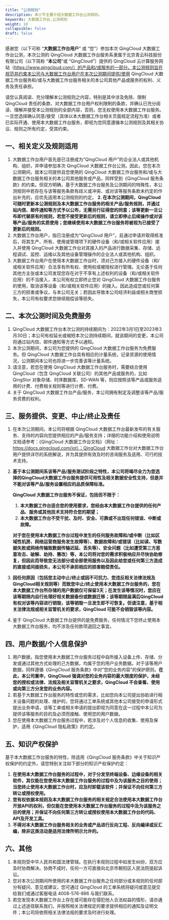 ```yaml
---
title: "公测规则"
description: 本小节主要介绍大数据工作台公测规则。 
keywords: 大数据工作台,公测规则
weight: 10
collapsible: false
draft: false
---
```


感谢您（以下可称 “**大数据工作台用户**” 或 “您”）参加本次 QingCloud 大数据工作台公测，本次公测的 QingCloud 大数据工作台服务系隶属于北京青云科技股份有限公司（以下简称 “**本公司**”或 “QingCloud”）提供的 QingCloud 云计算服务网站（https://www.qingcloud.com/）的产品和/或服务的一部分。本公测规则旨在规范并约束本公司与大数据工作台用户在本次公测期间提供/使用 QingCloud 大数据工作台服务和/或与大数据工作台服务相关的本公司其他产品或服务的权利、义务及责任承担。

请您认真阅读、充分理解本公测规则之内容，特别是其中涉及免除、限制 QingCloud 责任的条款、对大数据工作台用户权利限制的条款，并确认已充分阅读、理解并接受本公测规则的全部内容，否则，您无权使用本大数据工作台服务。一旦您选择确认同意/接受（具体以本大数据工作台相关页面规定流程为准）或者已实际开通、使用本大数据工作台服务，即视为您同意遵循本公测规则及其相关协议、规则之所有约定，受其约束。

## 一、相关定义及规则适用

1. 大数据工作台用户首先是已注册成为“QingCloud 用户”的企业法人或其他机构、组织，并申请参加本次 QingCloud 大数据工作台公测。因此，您在本次公测期间，就本公司提供且您使用的 QingCloud 大数据工作台服务和/或与大数据工作台服务相关的本公司其他服务或产品，同样受到《QingCloud 服务条款》的约束。但双方明确，基于大数据工作台服务及公测期间的特殊性，本公测规则中若存在与该等服务条款有歧义或冲突、或对该等服务条款未约定的作出补充的，应优先适用本公测规则的约定。
**2. 在本次公测期间，QingCloud 可随时更新本公测规则及本大数据工作台服务的相关产品/服务规则，并通过站内信、邮件通知等方式予以公布，无需另行征得您的同意；该等更新一旦公布即代替原有的规则，若您不接受更新后的规则，请立即停止后续操作或对该等产品/服务的实质使用；您继续使用本大数据工作台服务将被视为已接受了更新后的规则。**
3. 大数据工作台用户，指已注册成为“QingCloud 用户”，且通过申请并取得核准后，将其生产、所有、使用或管理项下的硬件设备（和/或相关软件应用）接入并使用 QingCloud 大数据工作台对其接入的产品进行数据采集、存储、远程调试、监控、运维以及其他设备管理操作的企业法人或其他机构、组织。
4. 大数据工作台用户在使用本大数据工作台时，须对己方接入的硬件设备（和/或相关软件应用）合法享有所有权、使用权或被授权进行管理。无论基于任何其他方主张或本公司发现您存在对于不享有上述权利的设备（和/或相关软件应用）的不当接入，本公司有权立即终止您对 QingCloud 大数据工作台服务的使用，取消该等设备（和/或相关软件应用）的接入。因此造成您或任何第三方的损害或争议，与本公司无关；若因此导致本公司经济利益或相关商誉损失，本公司有权要求您继续赔偿该等损失。

## 二、本次公测时间及免费服务

1. QingCloud 大数据工作台本次公测的持续期间为：2022年3月1日至2023年3月30日；本公司有权延长或缩短本次公测持续期间，就该期间的变更，本公司将通过站内信、邮件通知等方式予以通知。
2. 本次公测期间，本公司为您提供的 QingCloud 大数据工作台服务为免费服务。但 QingCloud 大数据工作台具有相应的计量系统，记录资源的使用情况，公测期间本公司也将进一步完善该等计量系统。
3. 请注意，若您在使用 QingCloud 大数据工作台服务时，需要结合使用 QingCloud（包含 QingCloud 关联公司）的其他产品或服务的，比如QingStor 对象存储、时序数据库、SD-WAN 等，则应按照该等产品或服务适用的计费、付费相关规则等进行计费、付费。
4. 关于 QingCloud 大数据工作台产品/服务，本公司拥有制定及调整该等产品/服务资费的权利。

## 三、服务提供、变更、中止/终止及责任

1. 在本次公测期间，本公司将根据 QingCloud 大数据工作台最新发布的有关服务、支持的内容向您提供相应的产品/服务支持；详细的功能介绍和使用说明文档请参考：《QingCloud 大数据工作台文档》（网址：https://docs.qingcloud.com/iot）；QingCloud 大数据工作台对大数据工作台用户提供详尽的系统解说，并为其提供有效及时的咨询服务及适用、可行的技术支持。
2. **基于本公测期间系该等产品/服务测试阶段之特性，本公司将竭尽全力为您选择的QingCloud大数据工作台服务提供可用性及相关数据安全性支持，但是并不能对该等产品/服务设置相应的品质保障标准。**

    **QingCloud 大数据工作台服务不保证，包括但不限于：**

    1. **本大数据工作台适合您的使用要求，您经由本大数据工作台提供的任何产品、服务或其他技术支持符合您的期望；**
    2. **本大数据工作台不受干扰、及时、安全、可靠或不出现任何错误、中断或故障。**
    
    **对于您在使用本大数据工作台过程中发生的任何服务故障和/或中断（比如区域性机房、网络运营商服务发生故障等）、数据故障和/或错误（比如读、写数据失败或网络传输致数据传输迟延、丢失等）、安全问题（比如遭受第三方恶意攻击、破解、劫持、篡改）等，本公司将对您的需求积极响应并尽快协助修复，但因此而导致您无法部分或全部使用服务以及因此给您或任何第三方造成的直接或间接损失，本公司不承担相应的损害赔偿责任。**

3. **因任何原因（包括您主动中止/终止或因不可抗力、您违反相关法律法规及QingCloud相关规则等）而致您中止/终止使用本大数据工作台服务的，您在本大数据工作台所存储的用户数据仅可保留3天；在发生该等情况时，您应在该等期限内自行处理好相关数据备份或数据迁移；该等期限届满后QingCloud有权对该等内容进行销毁，该等销毁一旦发生即不可恢复。但请注意，基于相关法律法规或相关监管机关的要求，QingCloud 可能不会销毁该等内容。**
4. 鉴于 QingCloud 大数据工作台提供的是免费服务，任何情况下您终止使用本大数据工作台服务，均不涉及任何款项退回之事宜。

## 四、用户数据/个人信息保护

1. 用户数据，指您使用本大数据工作台服务过程中自所接入设备上传、存储、分发或通过其他方式处理的己方数据，均属于您的用户业务数据。对于该等用户数据，同样遵循《QingCloud 服务条款》中对“您的业务内容”的保护原则。**在此，本公司重申，QingCloud 强调对您的业务内容的最大限度的保护，未经您的授权或法律、法规及相关监管机关之要求，QingCloud 不会查看、使用或向第三方分发您的业务内容。**
2. 若基于大数据工作台服务的特性或您的需求，比如您向本公司提出协助进行相关设备问题的处理、维护的，您将通过工单系统或其他本公司接受的申请形式提出业务申请，该等工单或相关申请的提出即视为同意在这一过程中本公司为提供该等服务的目的及必须而接触、使用您的用户数据。
3. 您在使用本大数据工作台服务过程中，若涉及对个人信息的收集、使用及保护，适用《QingCloud 隐私政策》的约定。

## 五、知识产权保护

基于本大数据工作台服务的特性，除适用《QingCloud 服务条款》中关于知识产权保护的约定外，请您特别关注如下部分的知识产权保护约定：

1. **在使用本大数据工作台服务的过程中，对于分发至终端设备、边缘设备的相关软件，其仅能在您使用本大数据工作台服务的过程中及为该服务之目的使用；当您终止使用本大数据工作台时，应及时卸载该软件；并保证不向任何第三方转让或授权使用。**
2. **您有权依据本规则及本大数据工作台服务的相关规定合法使用本大数据工作台开放API的权利，但仅能在您使用本大数据工作台服务的过程中及为该服务之目的使用；并保证不向任何第三方转让或授权使用本大数据工作台的代码、API及开发工具。**
3. **不得对本大数据工作台服务相关的业务或产品进行反向工程、反向编译或反汇编，除非这类活动是适用法律所明示允许的。**

## 六、其他

1. 本规则受中华人民共和国法律管辖。在执行本规则过程中如发生纠纷，双方应及时协商解决。协商不成时，任何一方可直接向北京市朝阳区人民法院提起诉讼。
2. 您对本次公测期间所使用的本大数据工作台服务之任何部分或本规则的任何部分有疑问、意见或建议，您可通过 QingCloud 的工单系统将疑问或意见提交给我们或通过客服电话 4008-576-886 与我们联系。
3. 若您发现本大数据工作台上存在或可能存在侵犯他人合法权益的情形，请亦通过上述途径联系我们，并按照相关法律规定的要求提供相应的通知及证明文件；本公司将依照相关法律法规的要求及时进行处理。

